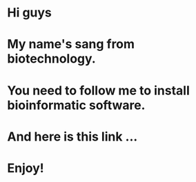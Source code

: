 # Hi guys 
# My name's sang from biotechnology. 
# You need to follow me to install bioinformatic software.
# And here is this link ...
# Enjoy!

